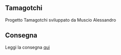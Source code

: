 ## Tamagotchi

Progetto Tamagotchi sviluppato da Muscio Alessandro

## Consegna

Leggi la consegna [qui](.github/TamaBase.pdf)
